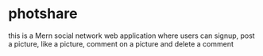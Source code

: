 # photshare

this is a Mern social network web application where users can signup, post a picture, like a picture, comment on a picture and delete a comment
